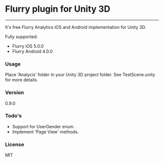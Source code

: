 # Flurry plugin for Unity 3D
---
It's free Flurry Analytics iOS and Android implementation for Unity 3D.

Fully supported:
* Flurry iOS 5.0.0
* Flurry Android 4.0.0

### Usage
Place 'Analycis' folder in your Unity 3D project folder. See TestScene.unity for more details.

### Version
0.9.0

### Todo's
* Support for UserGender enum.
* Implement 'Page View' methods.

### License
MIT